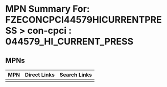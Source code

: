 



# MPN Summary For: FZECONCPCI44579HICURRENTPRESS > con-cpci : 044579_HI_CURRENT_PRESS

## MPNs
  

|MPN|Direct Links|Search Links|
| :--- | :--- | :--- |
||||
